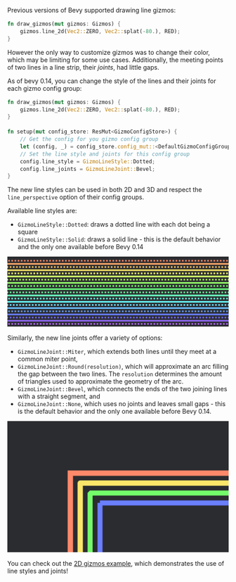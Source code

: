 Previous versions of Bevy supported drawing line gizmos:

```rust
fn draw_gizmos(mut gizmos: Gizmos) {
    gizmos.line_2d(Vec2::ZERO, Vec2::splat(-80.), RED);
}
```

However the only way to customize gizmos was to change their color, which may be limiting for some use cases. Additionally, the meeting points of two lines in a line strip, their *joints*, had little gaps.

As of bevy 0.14, you can change the style of the lines and their joints for each gizmo config group:

```rust
fn draw_gizmos(mut gizmos: Gizmos) {
    gizmos.line_2d(Vec2::ZERO, Vec2::splat(-80.), RED);
}

fn setup(mut config_store: ResMut<GizmoConfigStore>) {
    // Get the config for you gizmo config group
    let (config, _) = config_store.config_mut::<DefaultGizmoConfigGroup>();
    // Set the line style and joints for this config group
    config.line_style = GizmoLineStyle::Dotted;
    config.line_joints = GizmoLineJoint::Bevel;
}
```

The new line styles can be used in both 2D and 3D and respect the `line_perspective` option of their config groups.

Available line styles are:

- `GizmoLineStyle::Dotted`: draws a dotted line with each dot being a square
- `GizmoLineStyle::Solid`: draws a solid line - this is the default behavior and the only one available before Bevy 0.14

![new gizmos line styles](gizmos_line_styles.png)

Similarly, the new line joints offer a variety of options:

- `GizmoLineJoint::Miter`, which extends both lines until they meet at a common miter point,
- `GizmoLineJoint::Round(resolution)`, which will approximate an arc filling the gap between the two lines. The `resolution` determines the amount of triangles used to approximate the geometry of the arc.
- `GizmoLineJoint::Bevel`, which connects the ends of the two joining lines with a straight segment, and
- `GizmoLineJoint::None`, which uses no joints and leaves small gaps - this is the default behavior and the only one available before Bevy 0.14.

![new gizmos line joints](gizmos_line_joints.png)

You can check out the [2D gizmos example](https://github.com/bevyengine/bevy/tree/v0.14.0/examples/gizmos/2d_gizmos.rs), which demonstrates the use of line styles and joints!
